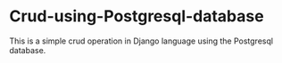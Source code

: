 # Crud-using-Postgresql-database
This is a simple crud operation in Django language using the Postgresql database.
